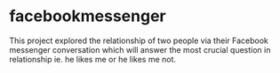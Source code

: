 # facebookmessenger
This project explored the relationship of two people via their Facebook messenger conversation which will answer the most crucial question in relationship ie. he likes me or he likes me not. 
